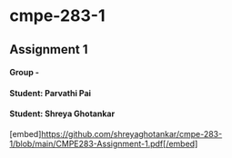 # cmpe-283-1
## Assignment 1
#### Group -
#### Student: Parvathi Pai
#### Student: Shreya Ghotankar


[embed]https://github.com/shreyaghotankar/cmpe-283-1/blob/main/CMPE283-Assignment-1.pdf[/embed]
